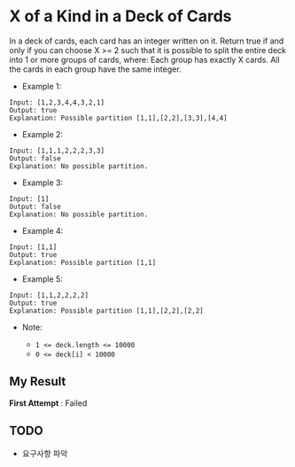 # X of a Kind in a Deck of Cards

In a deck of cards, each card has an integer written on it.
Return true if and only if you can choose X >= 2 such that it is possible to split the entire deck into 1 or more groups of cards, where:
Each group has exactly X cards.
All the cards in each group have the same integer.
 

- Example 1:

```
Input: [1,2,3,4,4,3,2,1]
Output: true
Explanation: Possible partition [1,1],[2,2],[3,3],[4,4]
```

- Example 2:

```
Input: [1,1,1,2,2,2,3,3]
Output: false
Explanation: No possible partition.
```

- Example 3:

```
Input: [1]
Output: false
Explanation: No possible partition.
```

- Example 4:

```
Input: [1,1]
Output: true
Explanation: Possible partition [1,1]
```

- Example 5:

```
Input: [1,1,2,2,2,2]
Output: true
Explanation: Possible partition [1,1],[2,2],[2,2]
```

- Note:

  - `1 <= deck.length <= 10000`
  - `0 <= deck[i] < 10000`
  

## My Result

**First Attempt** : Failed

## TODO

- 요구사항 파악
